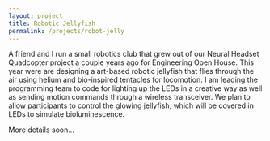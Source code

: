 ```yaml
---
layout: project
title: Robotic Jellyfish
permalink: /projects/robot-jelly
---
```


A friend and I run a small robotics club that grew out of our Neural Headset Quadcopter project a couple years ago for Engineering Open House. This year were are designing a art-based robotic jellyfish that flies through the air using helium and bio-inspired tentacles for locomotion. I am leading the programming team to code for lighting up the LEDs in a creative way as well as sending motion commands through a wireless transceiver. We plan to allow participants to control the glowing jellyfish, which will be covered in LEDs to simulate bioluminescence. 

More details soon...